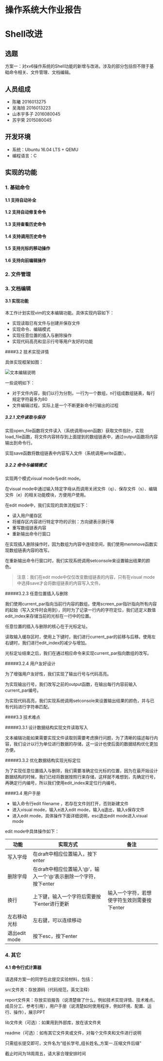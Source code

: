 # 操作系统大作业报告
# Shell改进

## 选题
方案一：对xv6操作系统的Shell功能的新增与改进。涉及的部分包括但不限于基础命令相关、文件管理、文档编辑。

## 人员组成
* 陈曦 2016013275
* 吴海旭 2016013223
* 山本宇多子 2016080045
* 苏宇荣 2015080045

## 开发环境
* 系统：Ubuntu 16.04 LTS + QEMU
* 编程语言：C

## 实现的功能
### 1. 基础命令
#### 1.1 支持自动补全
#### 1.2 支持自动修复命令
#### 1.3 支持查看历史命令
#### 1.4 支持调用历史命令
#### 1.5 支持光标的移动操作
#### 1.6 支持向前编辑操作

### 2. 文件管理

### 3. 文档编辑

#### 3.1 实现功能

本工作计划实现vim的文本编辑功能。具体实现内容如下：

- 实现读取已有文件与创建并保存文件
- 实现命令、编辑模式
- 实现任意位置的插入与删除操作
- 实现代码高亮和显示行号等用户友好的功能

####3.2 技术实现详情

具体实现框架如图：

![文本编辑说明](C:\Users\wuhaixu\Documents\GitHub\xv6_OS\report\文本编辑说明.jpg)

一些说明如下：

- 对于文件内容，我们以行为分割，一行为一个数组，n行组成数组链表，每行规定字符最多为80
- 文件编辑过程，实际上是一个不断更新命令行输出的过程

##### 3.2.1 文件读取与保存

实现open_file函数将文件读入（系统调用open函数）获取文件指针，实现load_file函数，将文件内容转存到上面提到的数组链表中，通过output函数将内容输出到命令行。

实现save函数将数组链表中内容写入文件（系统调用write函数）。

##### 3.2.2 命令与编辑模式

实现两个模式visual mode与edit mode。

在visual mode中通过输入特定字母从而调用关闭文件（q）、保存文件（s）、编辑文件（e）的相关功能模块，方便用户使用。

在edit mode中，我们实现的具体流程如下：

- 读入用户缓存区
- 将缓存区内容进行特定字符的识别：方向键表示换行等
- 重写数组链表内容
- 重新输出命令行窗口

在实现插入删除操作时，因为数组为内容中连续空间，我们使用memmove函数实现数组链表内容的改写。

在重新输出命令行窗口时，我们实现系统调用setconsole来设置输出结果的颜色。

> 注意：我们在edit mode中仅仅改变数组链表的内容，只有在visual mode 中选择save才会将数组链表的内容写入文件。

#####3.2.3 任意位置插入与删除

我们使用current_par指向当前行内容的数组，使用screen_par指针指向所有内容的起始（写入文件时会用到），同时为了记录一行内的字符定位，我们还定义数值edit_index来存储当前的光标在一行中的位置。

任意位置的插入与删除的核心在于光标定址。

读取输入缓存区时，使用上下键时，我们进行current_par的前移与后移。使用左右键时，我们进行edit_index的减少与增加。

光标定址结束之后，我们在通过相应命令来实现current_par指向数组的改写。

#####3.2.4 用户友好设计

为了增强用户友好性，我们实现了输出行号与代码高亮。

为实现输出行号，我们改写之前的output函数，在输出每行内容前输入current_par编号。

为实现代码高亮，我们实现系统调用setconsole来设置输出结果的颜色，并与已有代码进行字符串匹配。

####3.3 技术难点

#####3.3.1 设计数据结构实现文件读取写入

文本编辑功能如果需要实现文件读取则需要考虑换行问题，为了清晰的描述每行内容，我们设计以行为单位进行数据的存储，这一设计也使后面的数据结构优化更加方便。

#####3.3.2 优化数据结构实现光标定位

为了实现任意位置插入与删除，我们需要准确定位光标的位置，因为在最开始设计数据结构的时候，我们已经将数据按照行来存储，这样就不难想到，先确定行号，再确定行内编号，所以我们使用edit_index来定位行内编号。

####3.4 用户手册

- 输入命令行edit filename ，若存在文件则打开，否则新建文件
- 进入visual mode，输入e进入edit mode，输入q退出，输入s保存文件
- 进入edit mode，具体操作下面详细说明，esc退出edit mode进入visual mode

edit mode中具体操作如下：

| 功能          | 实现方式                                                     | 备注                                        |
| ------------- | ------------------------------------------------------------ | ------------------------------------------- |
| 写入字母      | 在draft中相应位置输入，按下enter                             |                                             |
| 删除字母      | 在draft中相应位置输入‘@’，输入一个‘@’表示删除一个字符，按下enter |                                             |
| 换行          | 上下键，输入一个字符后需要按下enter进行更新                  | 输入一个字符，若想使字符生效则需要按下enter |
| 左右移动光标  | 左右键，可以连续移动                                         |                                             |
| 退出edit mode | 按下esc，按下enter                                           |                                             |

### 4. 其它
#### 4.1 命令行式计算器

请选择方案一的同学在此提交实验材料，包括：

src文件夹：存放源码（代码规范，英文注释）

report文件夹：存放实验报告（说清楚做了什么，例如技术实现详情、技术难点、成员分工、参考引用），用户手册（说清楚如何使用程序，例如环境、配置、运行、操作），展示PPT

lib文件夹（可选）：如果用到外部库，放在该文件夹

readme（可选）：如有其它文件夹或文件，对每个文件夹和文件进行说明

只需组长提交即可，文件名为“组长学号_组长姓名_方案一.压缩文件后缀”

截止时间为18周周五，请大家合理安排时间